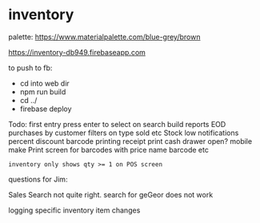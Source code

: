 # inventory

palette: https://www.materialpalette.com/blue-grey/brown

https://inventory-db949.firebaseapp.com

to push to fb:
- cd into web dir
- npm run build
- cd ../
- firebase deploy


Todo:
    first entry press enter to select on search
    build reports
        EOD
        purchases by customer
        filters on type sold etc
        Stock low notifications
    percent discount
    barcode printing
    receipt print
    cash drawer open?
    mobile
    make Print screen for barcodes with price name barcode etc

    inventory only shows qty >= 1 on POS screen



questions for Jim:

Sales Search not quite right.  search for geGeor does not work

logging specific inventory item changes